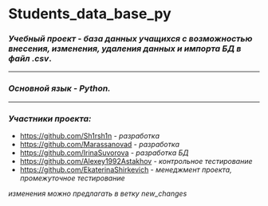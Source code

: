 # Students_data_base_py

### ***Учебный проект*** - *база данных учащихся с возможностью внесения, изменения, удаления данных и импорта БД в файл .csv*.

***   

### ***Основной язык*** - *Python.* 

***   

### ***Участники проекта:***  
* https://github.com/Sh1rsh1n - *разработка* 
* https://github.com/Marassanovad - *разработка*
* https://github.com/IrinaSuvorova - *разработка БД*
* https://github.com/Alexey1992Astakhov - *контрольное тестирование*
* https://github.com/EkaterinaShirkevich - *менеджмент проекта, промежуточное тестирование*

*изменения можно предлагать в ветку new_changes*
